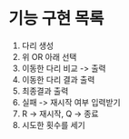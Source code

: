 # 기능 구현 목록
1. 다리 생성
2. 위 OR 아래 선택
3. 이동한 다리 비교 -> 출력
4. 이동한 다리 결과 출력
5. 최종결과 출력
6. 실패 -> 재시작 여부 입력받기
7. R -> 재시작, Q -> 종료
8. 시도한 횟수를 세기